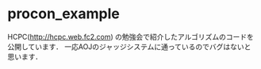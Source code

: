 # procon_example
HCPC(http://hcpc.web.fc2.com)
の勉強会で紹介したアルゴリズムのコードを公開しています．
一応AOJのジャッジシステムに通っているのでバグはないと思います．
